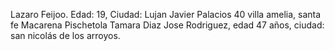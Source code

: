 Lazaro Feijoo. Edad: 19, Ciudad: Lujan
Javier Palacios 40 villa amelia, santa fe
Macarena Pischetola
Tamara Diaz 
Jose Rodriguez, edad 47 años, ciudad: san nicolás de los arroyos.